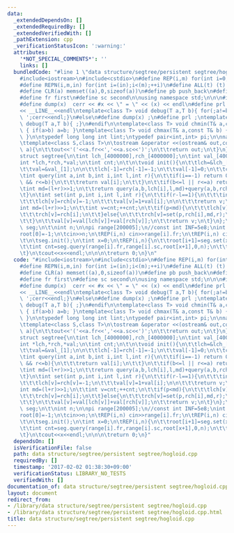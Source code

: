 ```yaml
---
data:
  _extendedDependsOn: []
  _extendedRequiredBy: []
  _extendedVerifiedWith: []
  _pathExtension: cpp
  _verificationStatusIcon: ':warning:'
  attributes:
    '*NOT_SPECIAL_COMMENTS*': ''
    links: []
  bundledCode: "#line 1 \"data structure/segtree/persistent segtree/hogloid.cpp\"\n\
    #include<iostream>\n#include<cstdio>\n#define REP(i,m) for(int i=0;i<(m);++i)\n\
    #define REPN(i,m,in) for(int i=(in);i<(m);++i)\n#define ALL(t) (t).begin(),(t).end()\n\
    #define CLR(a) memset((a),0,sizeof(a))\n#define pb push_back\n#define mp make_pair\n\
    #define fr first\n#define sc second\n\nusing namespace std;\n\n\n#ifdef DEB\n\
    #define dump(x)  cerr << #x << \" = \" << (x) << endl\n#define prl cerr<<\"called:\"\
    << __LINE__<<endl\ntemplate<class T> void debug(T a,T b){ for(;a!=b;++a) cerr<<*a<<'\
    \ ';cerr<<endl;}\n#else\n#define dump(x) ;\n#define prl ;\ntemplate<class T> void\
    \ debug(T a,T b){ ;}\n#endif\n\ntemplate<class T> void chmin(T& a,const T& b)\
    \ { if(a>b) a=b; }\ntemplate<class T> void chmax(T& a,const T& b) { if(a<b) a=b;\
    \ }\n\ntypedef long long int lint;\ntypedef pair<int,int> pi;\n\nnamespace std{\n\
    \ttemplate<class S,class T>\n\tostream &operator <<(ostream& out,const pair<S,T>&\
    \ a){\n\t\tout<<'('<<a.fr<<','<<a.sc<<')';\n\t\treturn out;\n\t}\n}\n\nint root[200005];\n\
    struct segtree{\n\tint lch_[4000000],rch_[4000000];\n\tint val_[4000000];\n\n\t\
    int *lch,*rch,*val;\n\tint cnt;\n\t\n\tvoid init(){\n\t\tlch=&lch_[1];\n\t\trch=&rch_[1];\n\
    \t\tval=&val_[1];\n\n\t\tlch[-1]=rch[-1]=-1;\n\t\tval[-1]=0;\n\t\tcnt=0;\n\t}\n\
    \tint query(int a,int b,int i,int l,int r){\n\t\tif(i==-1) return 0;\n\n\t\tif(a<=l\
    \ && r<=b){\n\t\t\treturn val[i];\n\t\t}\n\t\tif(b<=l || r<=a) return 0;\n\n\t\
    \tint md=(l+r)>>1;\n\t\treturn query(a,b,lch[i],l,md)+query(a,b,rch[i],md,r);\n\
    \t}\n\tint set(int p,int i,int l,int r){\n\t\tif(r-l==1){\n\t\t\tint v=cnt;++cnt;\n\
    \t\t\tlch[v]=rch[v]=-1;\n\t\t\tval[v]=1+val[i];\n\n\t\t\treturn v;\n\t\t}\n\t\t\
    int md=(l+r)>>1;\n\t\tint v=cnt;++cnt;\n\t\tif(p<md){\n\t\t\tlch[v]=set(p,lch[i],l,md);\n\
    \t\t\trch[v]=rch[i];\n\t\t}else{\n\t\t\trch[v]=set(p,rch[i],md,r);\n\t\t\tlch[v]=lch[i];\n\
    \t\t}\n\t\tval[v]=val[lch[v]]+val[rch[v]];\n\t\treturn v;\n\t}\n};\n\n\nsegtree\
    \ seg;\n\t\nint n;\n\npi range[200005];\n//const int INF=5e8;\nint main(){\n\t\
    root[0]=-1;\n\tcin>>n;\n\tREP(i,n) cin>>range[i].fr;\n\tREP(i,n) cin>>range[i].sc;\n\
    \t\n\tseg.init();\n\tint x=0;\n\tREP(i,n){\n\t\troot[i+1]=seg.set(x,root[i],0,n);\n\
    \t\tint cnt=seg.query(range[i].fr,range[i].sc,root[x+1],0,n);\n\t\tx=(cnt*(lint)range[i].fr+range[i].sc)%(i+2);\n\
    \t}\n\tcout<<x<<endl;\n\n\n\treturn 0;\n}\n"
  code: "#include<iostream>\n#include<cstdio>\n#define REP(i,m) for(int i=0;i<(m);++i)\n\
    #define REPN(i,m,in) for(int i=(in);i<(m);++i)\n#define ALL(t) (t).begin(),(t).end()\n\
    #define CLR(a) memset((a),0,sizeof(a))\n#define pb push_back\n#define mp make_pair\n\
    #define fr first\n#define sc second\n\nusing namespace std;\n\n\n#ifdef DEB\n\
    #define dump(x)  cerr << #x << \" = \" << (x) << endl\n#define prl cerr<<\"called:\"\
    << __LINE__<<endl\ntemplate<class T> void debug(T a,T b){ for(;a!=b;++a) cerr<<*a<<'\
    \ ';cerr<<endl;}\n#else\n#define dump(x) ;\n#define prl ;\ntemplate<class T> void\
    \ debug(T a,T b){ ;}\n#endif\n\ntemplate<class T> void chmin(T& a,const T& b)\
    \ { if(a>b) a=b; }\ntemplate<class T> void chmax(T& a,const T& b) { if(a<b) a=b;\
    \ }\n\ntypedef long long int lint;\ntypedef pair<int,int> pi;\n\nnamespace std{\n\
    \ttemplate<class S,class T>\n\tostream &operator <<(ostream& out,const pair<S,T>&\
    \ a){\n\t\tout<<'('<<a.fr<<','<<a.sc<<')';\n\t\treturn out;\n\t}\n}\n\nint root[200005];\n\
    struct segtree{\n\tint lch_[4000000],rch_[4000000];\n\tint val_[4000000];\n\n\t\
    int *lch,*rch,*val;\n\tint cnt;\n\t\n\tvoid init(){\n\t\tlch=&lch_[1];\n\t\trch=&rch_[1];\n\
    \t\tval=&val_[1];\n\n\t\tlch[-1]=rch[-1]=-1;\n\t\tval[-1]=0;\n\t\tcnt=0;\n\t}\n\
    \tint query(int a,int b,int i,int l,int r){\n\t\tif(i==-1) return 0;\n\n\t\tif(a<=l\
    \ && r<=b){\n\t\t\treturn val[i];\n\t\t}\n\t\tif(b<=l || r<=a) return 0;\n\n\t\
    \tint md=(l+r)>>1;\n\t\treturn query(a,b,lch[i],l,md)+query(a,b,rch[i],md,r);\n\
    \t}\n\tint set(int p,int i,int l,int r){\n\t\tif(r-l==1){\n\t\t\tint v=cnt;++cnt;\n\
    \t\t\tlch[v]=rch[v]=-1;\n\t\t\tval[v]=1+val[i];\n\n\t\t\treturn v;\n\t\t}\n\t\t\
    int md=(l+r)>>1;\n\t\tint v=cnt;++cnt;\n\t\tif(p<md){\n\t\t\tlch[v]=set(p,lch[i],l,md);\n\
    \t\t\trch[v]=rch[i];\n\t\t}else{\n\t\t\trch[v]=set(p,rch[i],md,r);\n\t\t\tlch[v]=lch[i];\n\
    \t\t}\n\t\tval[v]=val[lch[v]]+val[rch[v]];\n\t\treturn v;\n\t}\n};\n\n\nsegtree\
    \ seg;\n\t\nint n;\n\npi range[200005];\n//const int INF=5e8;\nint main(){\n\t\
    root[0]=-1;\n\tcin>>n;\n\tREP(i,n) cin>>range[i].fr;\n\tREP(i,n) cin>>range[i].sc;\n\
    \t\n\tseg.init();\n\tint x=0;\n\tREP(i,n){\n\t\troot[i+1]=seg.set(x,root[i],0,n);\n\
    \t\tint cnt=seg.query(range[i].fr,range[i].sc,root[x+1],0,n);\n\t\tx=(cnt*(lint)range[i].fr+range[i].sc)%(i+2);\n\
    \t}\n\tcout<<x<<endl;\n\n\n\treturn 0;\n}"
  dependsOn: []
  isVerificationFile: false
  path: data structure/segtree/persistent segtree/hogloid.cpp
  requiredBy: []
  timestamp: '2017-02-02 01:38:30+09:00'
  verificationStatus: LIBRARY_NO_TESTS
  verifiedWith: []
documentation_of: data structure/segtree/persistent segtree/hogloid.cpp
layout: document
redirect_from:
- /library/data structure/segtree/persistent segtree/hogloid.cpp
- /library/data structure/segtree/persistent segtree/hogloid.cpp.html
title: data structure/segtree/persistent segtree/hogloid.cpp
---
```

